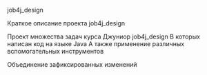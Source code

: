 job4j_design

Краткое описание проекта job4j_design

Проект множества задач курса Джуниор job4j_design
В которых написан код на языке Java
А также применение различных вспомогательных инструментов

Объединение зафиксированных изменений
